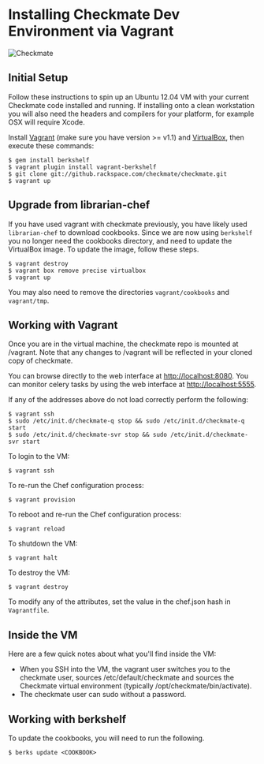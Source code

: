 # Installing Checkmate Dev Environment via Vagrant
![Checkmate](https://github.rackspace.com/checkmate/rook/raw/master/rook/static/img/checkmate.png)

## Initial Setup

Follow these instructions to spin up an Ubuntu 12.04 VM with your current 
Checkmate code installed and running.  If installing onto a clean workstation you will 
also need the headers and compilers for your platform, for example OSX will require Xcode.

Install [Vagrant](http://vagrantup.com/) (make sure you have version >= v1.1)
and [VirtualBox](https://www.virtualbox.org/), then execute these commands:

    $ gem install berkshelf
    $ vagrant plugin install vagrant-berkshelf
    $ git clone git://github.rackspace.com/checkmate/checkmate.git
    $ vagrant up

## Upgrade from librarian-chef

If you have used vagrant with checkmate previously, you have likely used `librarian-chef`
to download cookbooks. Since we are now using `berkshelf` you no longer need the cookbooks
directory, and need to update the VirtualBox image. To update the image, follow these steps.

    $ vagrant destroy
    $ vagrant box remove precise virtualbox
    $ vagrant up

You may also need to remove the directories `vagrant/cookbooks` and `vagrant/tmp`.

## Working with Vagrant

Once you are in the virtual machine, the checkmate repo is mounted at /vagrant.
Note that any changes to /vagrant will be reflected in your cloned copy of
checkmate.

You can browse directly to the web interface at [http://localhost:8080](http://localhost:8080).
You can monitor celery tasks by using the web interface at [http://localhost:5555](http://localhost:5555). 

If any of the addresses above do not load correctly perform the following:
	
	$ vagrant ssh
	$ sudo /etc/init.d/checkmate-q stop && sudo /etc/init.d/checkmate-q start
	$ sudo /etc/init.d/checkmate-svr stop && sudo /etc/init.d/checkmate-svr start

To login to the VM:

    $ vagrant ssh

To re-run the Chef configuration process:

    $ vagrant provision

To reboot and re-run the Chef configuration process:

    $ vagrant reload

To shutdown the VM:

    $ vagrant halt

To destroy the VM:

    $ vagrant destroy

To modify any of the attributes, set the value in the chef.json hash in `Vagrantfile`.

## Inside the VM

Here are a few quick notes about what you'll find inside the VM:

* When you SSH into the VM, the vagrant user switches you to the checkmate user, sources /etc/default/checkmate
  and sources the Checkmate virtual environment (typically /opt/checkmate/bin/activate).
* The checkmate user can sudo without a password.

## Working with berkshelf

To update the cookbooks, you will need to run the following.

    $ berks update <COOKBOOK>
